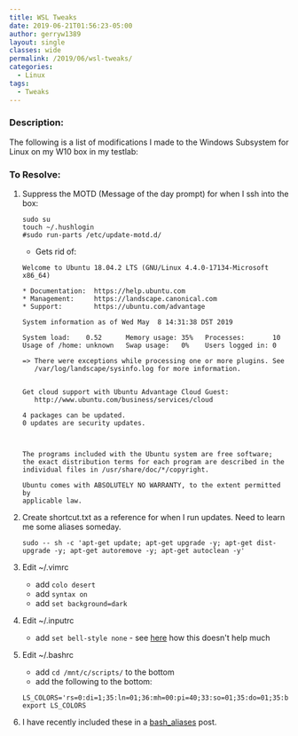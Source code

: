 ```yaml
---
title: WSL Tweaks
date: 2019-06-21T01:56:23-05:00
author: gerryw1389
layout: single
classes: wide
permalink: /2019/06/wsl-tweaks/
categories:
  - Linux
tags:
  - Tweaks
---
```

<!--more-->

### Description:

The following is a list of modifications I made to the Windows Subsystem for Linux on my W10 box in my testlab:

### To Resolve:

1. Suppress the MOTD (Message of the day prompt) for when I ssh into the box:

   ```shell
   sudo su
   touch ~/.hushlogin
   #sudo run-parts /etc/update-motd.d/
   ```

   - Gets rid of:

   ```escape
   Welcome to Ubuntu 18.04.2 LTS (GNU/Linux 4.4.0-17134-Microsoft x86_64)

   * Documentation:  https://help.ubuntu.com
   * Management:     https://landscape.canonical.com
   * Support:        https://ubuntu.com/advantage

   System information as of Wed May  8 14:31:38 DST 2019

   System load:    0.52      Memory usage: 35%   Processes:       10
   Usage of /home: unknown   Swap usage:   0%    Users logged in: 0

   => There were exceptions while processing one or more plugins. See
      /var/log/landscape/sysinfo.log for more information.


   Get cloud support with Ubuntu Advantage Cloud Guest:
      http://www.ubuntu.com/business/services/cloud

   4 packages can be updated.
   0 updates are security updates.



   The programs included with the Ubuntu system are free software;
   the exact distribution terms for each program are described in the
   individual files in /usr/share/doc/*/copyright.

   Ubuntu comes with ABSOLUTELY NO WARRANTY, to the extent permitted by
   applicable law.
   ```

2. Create shortcut.txt as a reference for when I run updates. Need to learn me some aliases someday.

   ```shell
   sudo -- sh -c 'apt-get update; apt-get upgrade -y; apt-get dist-upgrade -y; apt-get autoremove -y; apt-get autoclean -y'
   ```

3. Edit ~/.vimrc

   - add `colo desert`
   - add `syntax on`
   - add `set background=dark`

4. Edit ~/.inputrc

   - add `set bell-style none` - see [here](https://stackoverflow.com/questions/36724209/disable-beep-of-linux-bash-on-windows-10) how this doesn't help much

5. Edit ~/.bashrc

   - add `cd /mnt/c/scripts/` to the bottom
   - add the following to the bottom:

   ```escape
   LS_COLORS='rs=0:di=1;35:ln=01;36:mh=00:pi=40;33:so=01;35:do=01;35:bd=40;33;01:cd=40;33;01:or=40;31;01:su=37;41:sg=30;43:ca=30;41:tw=30;42:ow=34;42:st=37;44:ex=01;32:*.tar=01;31:*.tgz=01;31:*.arj=01;31:*.taz=01;31:*.lzh=01;31:*.lzma=01;31:*.tlz=01;31:*.txz=01;31:*.zip=01;31:*.z=01;31:*.Z=01;31:*.dz=01;31:*.gz=01;31:*.lz=01;31:*.xz=01;31:*.bz2=01;31:*.bz=01;31:*.tbz=01;31:*.tbz2=01;31:*.tz=01;31:*.deb=01;31:*.rpm=01;31:*.jar=01;31:*.war=01;31:*.ear=01;31:*.sar=01;31:*.rar=01;31:*.ace=01;31:*.zoo=01;31:*.cpio=01;31:*.7z=01;31:*.rz=01;31:*.jpg=01;35:*.jpeg=01;35:*.gif=01;35:*.bmp=01;35:*.pbm=01;35:*.pgm=01;35:*.ppm=01;35:*.tga=01;35:*.xbm=01;35:*.xpm=01;35:*.tif=01;35:*.tiff=01;35:*.png=01;35:*.svg=01;35:*.svgz=01;35:*.mng=01;35:*.pcx=01;35:*.mov=01;35:*.mpg=01;35:*.mpeg=01;35:*.m2v=01;35:*.mkv=01;35:*.webm=01;35:*.ogm=01;35:*.mp4=01;35:*.m4v=01;35:*.mp4v=01;35:*.vob=01;35:*.qt=01;35:*.nuv=01;35:*.wmv=01;35:*.asf=01;35:*.rm=01;35:*.rmvb=01;35:*.flc=01;35:*.avi=01;35:*.fli=01;35:*.flv=01;35:*.gl=01;35:*.dl=01;35:*.xcf=01;35:*.xwd=01;35:*.yuv=01;35:*.cgm=01;35:*.emf=01;35:*.axv=01;35:*.anx=01;35:*.ogv=01;35:*.ogx=01;35:*.aac=00;36:*.au=00;36:*.flac=00;36:*.mid=00;36:*.midi=00;36:*.mka=00;36:*.mp3=00;36:*.mpc=00;36:*.ogg=00;36:*.ra=00;36:*.wav=00;36:*.axa=00;36:*.oga=00;36:*.spx=00;36:*.xspf=00;36:';
   export LS_COLORS
   ```

6. I have recently included these in a [bash_aliases](https://automationadmin.com/2020/09/bash-aliases) post.